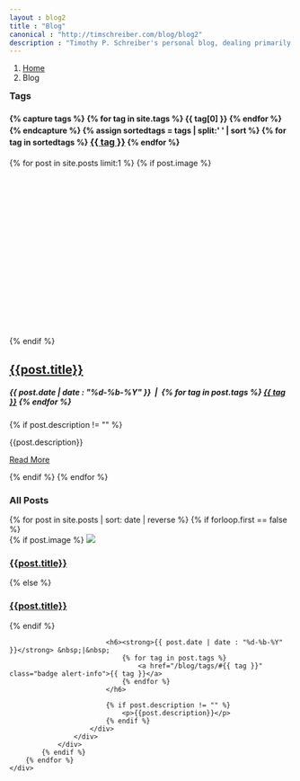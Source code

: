 ```yaml
---
layout : blog2
title : "Blog"
canonical : "http://timschreiber.com/blog/blog2"
description : "Timothy P. Schreiber's personal blog, dealing primarily with software development, but also dabbling in songwriting, food, and gardening from time to time."
---
```


<ol class="breadcrumb">
	<li><a href="/">Home</a></li>
	<li>Blog</li>
</ol>

<div class="row">
	<div class="col-lg-3 col-lg-push-9 col-md-4 col-md-push-8 col-sm-12 col-xs-12">
		<div class="panel panel-default">
			<div class="panel-body">
				<h3 style="margin-top:0;">Tags</h3>
				<h4 style="line-height:150%;">
					{% capture tags %}
						{% for tag in site.tags %}
							{{ tag[0] }}
						{% endfor %}
					{% endcapture %}
					{% assign sortedtags = tags | split:' ' | sort %}
					{% for tag in sortedtags %}
						<a href="/blog/tags/#{{ tag }}" class="badge alert-info" style="font-size:16px;">{{ tag }}</a>
					{% endfor %}
				</h4>
			</div>
		</div>
	</div>
	<div class="col-lg-9 col-lg-pull-3 col-md-8 col-md-pull-4 col-sm-12 col-xs-12">
		{% for post in site.posts limit:1 %}
			{% if post.image %}
				<div style="height:300px;background-size:cover;background-repeat:no-repeat;background-position:50% 50%;background-image:url(/img/{{post.image}});"></div>
			{% endif %}
			<h2><a href="{{post.url}}">{{post.title}}</a></h2>
			<h5><strong>{{ post.date | date : "%d-%b-%Y" }}</strong> &nbsp;|&nbsp;
				{% for tag in post.tags %}
					<a href="/blog/tags/#{{ tag }}" class="badge alert-info">{{ tag }}</a>
				{% endfor %}						
			</h5>
			{% if post.description != "" %}
				<p>{{post.description}}</p>
				<p><a href="{{post.url}}" class="btn btn-primary">Read More</a></p>
			{% endif %}
		{% endfor %}
	</div>
</div>

<div class="row">
	<div class="col-xs-12">
		<h3>All Posts</h3>
	</div>
	<div id="pinstrap-container">
		{% for post in site.posts | sort: date | reverse %}
			{% if forloop.first == false %}
				<div class="pinstrap-item">
					<div class="panel panel-default">
						<div class="panel-body">
							{% if post.image %}
								<img src="/img/{{post.image}}" class="img-rounded" style="max-width:100%" />
								<h3><a href="{{post.url}}">{{post.title}}</a></h3>
							{% else %}
								<h3 class="top0"><a href="{{post.url}}">{{post.title}}</a></h3>
							{% endif %}
							
							<h6><strong>{{ post.date | date : "%d-%b-%Y" }}</strong> &nbsp;|&nbsp;
								{% for tag in post.tags %}
									<a href="/blog/tags/#{{ tag }}" class="badge alert-info">{{ tag }}</a>
								{% endfor %}						
							</h6>
							
							{% if post.description != "" %}
								<p>{{post.description}}</p>
							{% endif %}
						</div>
					</div>
				</div>
			{% endif %}
		{% endfor %}
	</div>
</div>
